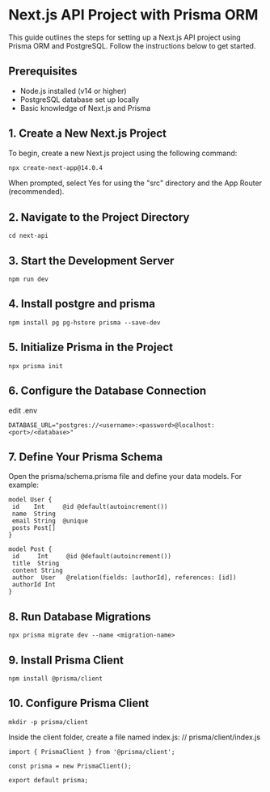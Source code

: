 # Next.js API Project with Prisma ORM

This guide outlines the steps for setting up a Next.js API project using Prisma ORM and PostgreSQL. Follow the instructions below to get started.

## Prerequisites

- Node.js installed (v14 or higher)
- PostgreSQL database set up locally
- Basic knowledge of Next.js and Prisma

## 1. Create a New Next.js Project

To begin, create a new Next.js project using the following command:

```bash
npx create-next-app@14.0.4
```

When prompted, select Yes for using the "src" directory and the App Router (recommended).

## 2. Navigate to the Project Directory
```
cd next-api
```

## 3. Start the Development Server
```
npm run dev
```

## 4. Install postgre and prisma
```
npm install pg pg-hstore prisma --save-dev
```

## 5. Initialize Prisma in the Project
```
npx prisma init
```

## 6. Configure the Database Connection
edit .env
```
DATABASE_URL="postgres://<username>:<password>@localhost:<port>/<database>"
```

## 7. Define Your Prisma Schema
Open the prisma/schema.prisma file and define your data models. For example:
 ```
model User {
  id    Int     @id @default(autoincrement())
  name  String
  email String  @unique
  posts Post[]
}

model Post {
  id     Int     @id @default(autoincrement())
  title  String
  content String
  author  User   @relation(fields: [authorId], references: [id])
  authorId Int
}
```

## 8. Run Database Migrations
```
npx prisma migrate dev --name <migration-name>
```

## 9. Install Prisma Client
```
npm install @prisma/client
```

## 10. Configure Prisma Client
```
mkdir -p prisma/client
```

Inside the client folder, create a file named index.js:
// prisma/client/index.js

```
import { PrismaClient } from '@prisma/client';

const prisma = new PrismaClient();

export default prisma;
```